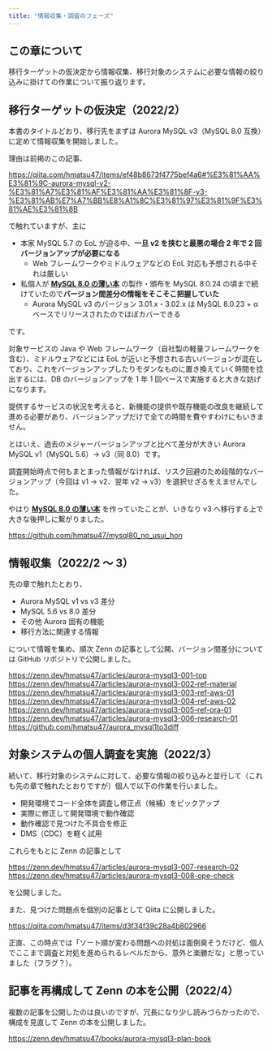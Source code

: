 ```yaml
---
title: "情報収集・調査のフェーズ"
---
```


## この章について

移行ターゲットの仮決定から情報収集、移行対象のシステムに必要な情報の絞り込みに掛けての作業について振り返ります。

## 移行ターゲットの仮決定（2022/2）

本書のタイトルどおり、移行先をまずは Aurora MySQL v3（MySQL 8.0 互換）に定めて情報収集を開始しました。

理由は前掲のこの記事、

https://qiita.com/hmatsu47/items/ef48b8673f4775bef4a6#%E3%81%AA%E3%81%9C-aurora-mysql-v2-%E3%81%A7%E3%81%AF%E3%81%AA%E3%81%8F-v3-%E3%81%AB%E7%A7%BB%E8%A1%8C%E3%81%97%E3%81%9F%E3%81%AE%E3%81%8B

で触れていますが、主に

- 本家 MySQL 5.7 の EoL が迫る中、**一旦 v2 を挟むと最悪の場合 2 年で 2 回バージョンアップが必要になる**
  - Web フレームワークやミドルウェアなどの EoL 対応も予想される中それは厳しい
- 私個人が **[MySQL 8.0 の薄い本](https://github.com/hmatsu47/mysql80_no_usui_hon)** の製作・頒布を MySQL 8.0.24 の頃まで続けていたので**バージョン間差分の情報をそこそこ把握していた**
  - Aurora MySQL v3 のバージョン 3.01.x・3.02.x は MySQL 8.0.23 + α ベースでリリースされたのでほぼカバーできる

です。

対象サービスの Java や Web フレームワーク（自社製の軽量フレームワークを含む）、ミドルウェアなどには EoL が近いと予想される古いバージョンが混在しており、これをバージョンアップしたりモダンなものに置き換えていく時間を捻出するには、DB のバージョンアップを 1 年 1 回ペースで実施すると大きな妨げになります。

提供するサービスの状況を考えると、新機能の提供や既存機能の改良を継続して進める必要があり、バージョンアップだけで全ての時間を費やすわけにもいきません。

とはいえ、過去のメジャーバージョンアップと比べて差分が大きい Aurora MySQL v1（MySQL 5.6）→ v3（同 8.0）です。

調査開始時点で何もまとまった情報がなければ、リスク回避のため段階的なバージョンアップ（今回は v1 → v2、翌年 v2 → v3）を選択せざるをえませんでした。

やはり **[MySQL 8.0 の薄い本](https://github.com/hmatsu47/mysql80_no_usui_hon)** を作っていたことが、いきなり v3 へ移行する上で大きな後押しに繋がりました。

https://github.com/hmatsu47/mysql80_no_usui_hon

## 情報収集（2022/2 〜 3）

先の章で触れたとおり、

- Aurora MySQL v1 vs v3 差分
- MySQL 5.6 vs 8.0 差分
- その他 Aurora 固有の機能
- 移行方法に関連する情報

について情報を集め、順次 Zenn の記事として公開、バージョン間差分については GitHub リポジトリで公開しました。

https://zenn.dev/hmatsu47/articles/aurora-mysql3-001-top
https://zenn.dev/hmatsu47/articles/aurora-mysql3-002-ref-material
https://zenn.dev/hmatsu47/articles/aurora-mysql3-003-ref-aws-01
https://zenn.dev/hmatsu47/articles/aurora-mysql3-004-ref-aws-02
https://zenn.dev/hmatsu47/articles/aurora-mysql3-005-ref-ora-01
https://zenn.dev/hmatsu47/articles/aurora-mysql3-006-research-01
https://github.com/hmatsu47/aurora_mysql1to3diff

## 対象システムの個人調査を実施（2022/3）

続いて、移行対象のシステムに対して、必要な情報の絞り込みと並行して（これも先の章で触れたとおりですが）個人で以下の作業を行いました。

- 開発環境でコード全体を調査し修正点（候補）をピックアップ
- 実際に修正して開発環境で動作確認
- 動作確認で見つけた不具合を修正
- DMS（CDC）を軽く試用

これらをもとに Zenn の記事として

https://zenn.dev/hmatsu47/articles/aurora-mysql3-007-research-02
https://zenn.dev/hmatsu47/articles/aurora-mysql3-008-ope-check

を公開しました。

また、見つけた問題点を個別の記事として Qiita に公開しました。

https://qiita.com/hmatsu47/items/d3f34f39c28a4b802966

正直、この時点では「ソート順が変わる問題への対処は面倒臭そうだけど、個人でここまで調査と対処を進められるレベルだから、意外と楽勝だな」と思っていました（フラグ？）。

## 記事を再構成して Zenn の本を公開（2022/4）

複数の記事を公開したのは良いのですが、冗長になり少し読みづらかったので、構成を見直して Zenn の本を公開しました。

https://zenn.dev/hmatsu47/books/aurora-mysql3-plan-book
